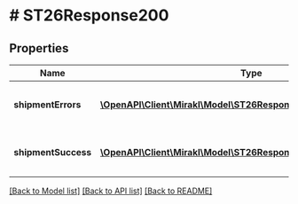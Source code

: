 # # ST26Response200

## Properties

Name | Type | Description | Notes
------------ | ------------- | ------------- | -------------
**shipmentErrors** | [**\OpenAPI\Client\Mirakl\Model\ST26Response200ShipmentErrors[]**](ST26Response200ShipmentErrors.md) | Shipment workflow update errors | [optional]
**shipmentSuccess** | [**\OpenAPI\Client\Mirakl\Model\ST26Response200ShipmentSuccess[]**](ST26Response200ShipmentSuccess.md) | Shipment workflow update success | [optional]

[[Back to Model list]](../../README.md#models) [[Back to API list]](../../README.md#endpoints) [[Back to README]](../../README.md)
